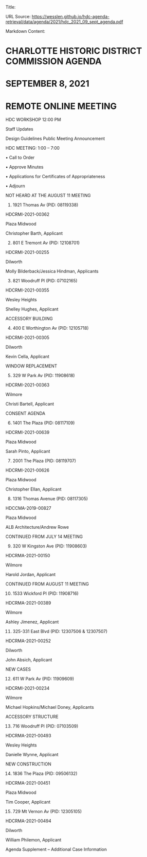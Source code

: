 Title: 

URL Source: https://wesslen.github.io/hdc-agenda-retrieval/data/agenda/2021/hdc_2021_09_sept_agenda.pdf

Markdown Content:
# CHARLOTTE HISTORIC DISTRICT COMMISSION AGENDA 

# SEPTEMBER 8, 2021 

# REMOTE ONLINE MEETING 

HDC WORKSHOP 12:00 PM 

Staff Updates 

Design Guidelines Public Meeting Announcement 

HDC MEETING: 1:00 – 7:00 

• Call to Order 

• Approve Minutes 

• Applications for Certificates of Appropriateness 

• Adjourn 

NOT HEARD AT THE AUGUST 11 MEETING 

1. 1921 Thomas Av (PID: 08119338) 

HDCRMI-2021-00362 

Plaza Midwood 

Christopher Barth, Applicant 

2. 801 E Tremont Av (PID: 12108701) 

HDCRMI-2021-00255 

Dilworth 

Molly Bilderback/Jessica Hindman, Applicants 

3. 821 Woodruff Pl (PID: 07102165) 

HDCRMI-2021-00355 

Wesley Heights 

Shelley Hughes, Applicant 

ACCESSORY BUILDING 

4. 400 E Worthington Av (PID: 12105718) 

HDCRMI-2021-00305 

Dilworth 

Kevin Cella, Applicant 

WINDOW REPLACEMENT 

5. 329 W Park Av (PID: 11908618) 

HDCRMI-2021-00363 

Wilmore 

Christi Bartell, Applicant 

CONSENT AGENDA 

6. 1401 The Plaza (PID: 08117109) 

HDCRMI-2021-00639 

Plaza Midwood 

Sarah Pinto, Applicant 

7. 2001 The Plaza (PID: 08119707) 

HDCRMI-2021-00626 

Plaza Midwood 

Christopher Ellan, Applicant 

8. 1316 Thomas Avenue (PID: 08117305) 

HDCCMA-2019-00827 

Plaza Midwood 

ALB Architecture/Andrew Rowe 

CONTINUED FROM JULY 14 MEETING 

9. 320 W Kingston Ave (PID: 11908603) 

HDCRMA-2021-00150 

Wilmore 

Harold Jordan, Applicant 

CONTINUED FROM AUGUST 11 MEETING 

10. 1533 Wickford Pl (PID: 11908716) 

HDCRMA-2021-00389 

Wilmore 

Ashley Jimenez, Applicant 

11. 325-331 East Blvd (PID: 12307506 & 12307507) 

HDCRMA-2021-00252 

Dilworth 

John Absich, Applicant 

NEW CASES 

12. 611 W Park Av (PID: 11909609) 

HDCRMI-2021-00234 

Wilmore 

Michael Hopkins/Michael Doney, Applicants 

ACCESSORY STRUCTURE 

13. 716 Woodruff Pl (PID: 07103509) 

HDCRMA-2021-00493 

Wesley Heights 

Danielle Wynne, Applicant 

NEW CONSTRUCTION 

14. 1836 The Plaza (PID: 09506132) 

HDCRMA-2021-00451 

Plaza Midwood 

Tim Cooper, Applicant 

15. 729 Mt Vernon Av (PID: 12305105) 

HDCRMA-2021-00494 

Dilworth 

William Philemon, Applicant 

Agenda Supplement – Additional Case Information
